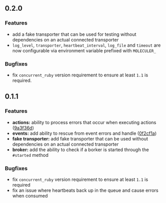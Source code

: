 ## 0.2.0
### Features
* add a fake transporter that can be used for testing without dependencies on an
  actual connected transporter
* `log_level`, `transporter`, `heartbeat_interval`, `log_file` and `timeout` are now configurable
  via environment variable prefixed with `MOLECULER_`
  
### Bugfixes
* fix `concurrent_ruby` version requirement to ensure at least `1.1` is required.

##  0.1.1
### Features

* **actions:** ability to process errors that occur when executing actions 
  ([9a3f36d](https://github.com/moleculer-ruby/moleculer/commit/9a3f36d))
* **events:** add ability to rescue from event errors and  handle 
  ([0f2cf1a](https://github.com/moleculer-ruby/moleculer/commit/0f2cf1a))
* **fake transporter:** add fake transporter that can be used without dependencies on an actual connected transporter
* **broker:** add the ability to check if a borker is started through the `#started` method

### Bugfixes
* fix `concurrent_ruby` version requirement to ensure at least `1.1` is required
* fix an issue where heartbeats back up in the queue and cause errors when consumed

